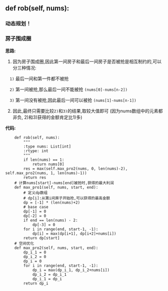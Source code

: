 ## def rob(self, nums):
### 动态规划！ 
### 房子围成圈

**思路:**

1. 因为房子围成圈,因此第一间房子和最后一间房子是否被抢是相互制约的,可以分三种情况:

&emsp;`1)` 最后一间和第一件都不被抢

&emsp;`2)` 第一间被抢,那么最后一间不能被抢 `(nums[0]-nums[n-2])`

&emsp;`3)` 第一间没有被抢,因此最后一间可以被抢 `(nums[1]-nums[n-1])`

2. 因此,最终只需要比较`2)`和`3)`的结果,取较大值即可 (因为nums数组中的元素都非负, 2)和3)获得的金额肯定比1)多)

**代码:**
```
    def rob(self, nums):
        """
        :type nums: List[int]
        :rtype: int
        """
        if len(nums) == 1:
            return nums[0]
        res = max(self.max_pro2(nums, 0, len(nums)-2), self.max_pro2(nums, 1, len(nums)-1))
        return res
    # 计算nums[start]-nums[end]被抢时,获得的最大利润
    def max_pro1(self, nums, start, end):
        # 定义dp数组
        # dp[i]:从第i间房子开始抢,可以获得的最高金额
        dp = [-1] * (len(nums)+2)
        # base case
        dp[-1] = 0
        dp[-2] = 0
        if end == len(nums) - 2:
            dp[-3] = 0
        for i in range(end, start-1, -1):
            dp[i] = max(dp[i+1], dp[i+2]+nums[i])
        return dp[start]
    # 空间优化
    def max_pro2(self, nums, start, end):
        dp_i_1 = 0
        dp_i_2 = 0
        dp_i = 0
        for i in range(end, start-1, -1):
            dp_i = max(dp_i_1, dp_i_2+nums[i])
            dp_i_2 = dp_i_1
            dp_i_1 = dp_i
        return dp_i
```
